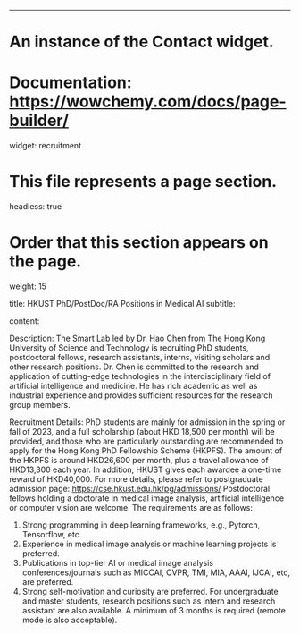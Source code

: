 ---
# An instance of the Contact widget.
# Documentation: https://wowchemy.com/docs/page-builder/
widget: recruitment

# This file represents a page section.
headless: true

# Order that this section appears on the page.
weight: 15

title: HKUST PhD/PostDoc/RA Positions in Medical AI
subtitle: 

content:

Description:
The Smart Lab led by Dr. Hao Chen from The Hong Kong University of Science and Technology is recruiting PhD students, postdoctoral fellows, research assistants, interns, visiting scholars and
other research positions. Dr. Chen is committed to the research and application of cutting-edge technologies in the interdisciplinary field of artificial intelligence and medicine. He has rich academic as well as industrial experience and provides sufficient resources for the research group
members.

Recruitment Details:
PhD students are mainly for admission in the spring or fall of 2023, and a full scholarship (about HKD 18,500 per month) will be provided, and those who are particularly outstanding are
recommended to apply for the Hong Kong PhD Fellowship Scheme (HKPFS). The amount of the
HKPFS is around HKD26,600 per month, plus a travel allowance of HKD13,300 each year. In
addition, HKUST gives each awardee a one-time reward of HKD40,000. For more details, please
refer to postgraduate admission page: https://cse.hkust.edu.hk/pg/admissions/
Postdoctoral fellows holding a doctorate in medical image analysis, artificial intelligence or
computer vision are welcome. The requirements are as follows:
1. Strong programming in deep learning frameworks, e.g., Pytorch, Tensorflow, etc.
2. Experience in medical image analysis or machine learning projects is preferred.
3. Publications in top-tier AI or medical image analysis conferences/journals such as MICCAI, CVPR, TMI, MIA, AAAI, IJCAI, etc, are preferred.
4. Strong self-motivation and curiosity are preferred.
For undergraduate and master students, research positions such as intern and research
assistant are also available. A minimum of 3 months is required (remote mode is also acceptable).

